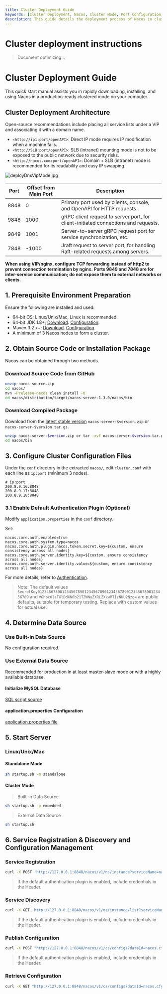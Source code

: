 ```yaml
---
title: Cluster Deployment Guide
keywords: [Cluster Deployment, Nacos, Cluster Mode, Port Configuration, Data Source Configuration, Service Registration and Discovery, Configuration Management, Authentication]
description: This guide details the deployment process of Nacos in cluster mode, covering cluster architecture, environment setup, obtaining source code or packages, cluster configuration, data source setup, and comprehensive steps for service registration, discovery, and configuration management. It emphasizes port configurations for different deployment modes, usage of internal and external data sources, and provides examples for configuring authentication.
---
```

# Cluster deployment instructions

> Document optimizing...

# Cluster Deployment Guide

This quick start manual assists you in rapidly downloading, installing, and using Nacos in a production-ready clustered mode on your computer.

## Cluster Deployment Architecture

Open-source recommendations include placing all service lists under a VIP and associating it with a domain name.

- `<http://ip1:port/openAPI>`: Direct IP mode requires IP modification when a machine fails.
- `<http://SLB:port/openAPI>`: SLB (intranet) mounting mode is not to be exposed to the public network due to security risks.
- `<http://nacos.com:port/openAPI>`: Domain + SLB (intranet) mode is recommended for its readability and easy IP swapping.

![deployDnsVipMode.jpg](/img/deployDnsVipMode.jpg)

|Port| Offset from Main Port| Description|
|--|--|--|
|8848|0| Primary port used by clients, console, and OpenAPI for HTTP requests.|
|9848|1000| gRPC client request to server port, for client-initiated connections and requests.|
|9849|1001| Server-to-server gRPC request port for service synchronization, etc.|
|7848|-1000| Jraft request to server port, for handling Raft-related requests among servers.|

**When using VIP/nginx, configure TCP forwarding instead of http2 to prevent connection termination by nginx.**
**Ports 9849 and 7848 are for inter-service communication; do not expose them to external networks or clients.**

## 1. Prerequisite Environment Preparation

Ensure the following are installed and used:

- 64-bit OS: Linux/Unix/Mac, Linux is recommended.
- 64-bit JDK 1.8+; [Download](http://www.oracle.com/technetwork/java/javase/downloads/jdk8-downloads-2133151.html). [Configuration](https://docs.oracle.com/cd/E19182-01/820-7851/inst_cli_jdk_javahome_t/).
- Maven 3.2.x+; [Download](https://maven.apache.org/download.cgi). [Configuration](https://maven.apache.org/settings.html).
- A minimum of 3 Nacos nodes to form a cluster.

## 2. Obtain Source Code or Installation Package

Nacos can be obtained through two methods.

### Download Source Code from GitHub

```bash
unzip nacos-source.zip
cd nacos/
mvn -Prelease-nacos clean install -U  
cd nacos/distribution/target/nacos-server-1.3.0/nacos/bin
```

### Download Compiled Package

Download from the [latest stable version](https://github.com/alibaba/nacos/releases) `nacos-server-$version.zip` or `nacos-server-$version.tar.gz`.

```bash
unzip nacos-server-$version.zip or tar -xvf nacos-server-$version.tar.gz
cd nacos/bin
```

## 3. Configure Cluster Configuration Files

Under the `conf` directory in the extracted `nacos/`, edit `cluster.conf` with each line as `ip:port` (minimum 3 nodes).

```plain
# ip:port
200.8.9.16:8848
200.8.9.17:8848
200.8.9.18:8848
```

### 3.1 Enable Default Authentication Plugin (Optional)

Modify `application.properties` in the `conf` directory.

Set:

```properties
nacos.core.auth.enabled=true
nacos.core.auth.system.type=nacos
nacos.core.auth.plugin.nacos.token.secret.key=${custom, ensure consistency across all nodes}
nacos.core.auth.server.identity.key=${custom, ensure consistency across all nodes}
nacos.core.auth.server.identity.value=${custom, ensure consistency across all nodes}
```

For more details, refer to [Authentication](../../plugin/auth-plugin.md).

> Note: The default values `SecretKey012345678901234567890123456789012345678901234567890123456789` and `VGhpc0lzTXlDdXN0b21TZWNyZXRLZXkwMTIzNDU2Nzg=` are public defaults, suitable for temporary testing. Replace with custom values for actual use.

## 4. Determine Data Source

### Use Built-in Data Source

No configuration required.

### Use External Data Source

Recommended for production in at least master-slave mode or with a highly available database.

#### Initialize MySQL Database

[SQL script source](https://github.com/alibaba/nacos/blob/master/distribution/conf/mysql-schema.sql)

#### application.properties Configuration

[application.properties file](https://github.com/alibaba/nacos/blob/master/distribution/conf/application.properties)

## 5. Start Server

### Linux/Unix/Mac

#### Standalone Mode

```bash
sh startup.sh -m standalone
```

#### Cluster Mode

> Built-in Data Source

```bash
sh startup.sh -p embedded
```

> External Data Source

```bash
sh startup.sh
```

## 6. Service Registration & Discovery and Configuration Management

### Service Registration

```bash
curl -X POST 'http://127.0.0.1:8848/nacos/v1/ns/instance?serviceName=nacos.naming.serviceName&ip=20.18.7.10&port=8080'
```

> If the default authentication plugin is enabled, include credentials in the Header.

### Service Discovery

```bash
curl -X GET 'http://127.0.0.1:8848/nacos/v1/ns/instance/list?serviceName=nacos.naming.serviceName'
```

> If the default authentication plugin is enabled, include credentials in the Header.

### Publish Configuration

```bash
curl -X POST "http://127.0.0.1:8848/nacos/v1/cs/configs?dataId=nacos.cfg.dataId&group=test&content=helloWorld"
```

> If the default authentication plugin is enabled, include credentials in the Header.

### Retrieve Configuration

```bash
curl -X GET "http://127.0.0.1:8848/nacos/v1/cs/configs?dataId=nacos.cfg.dataId&group=test
